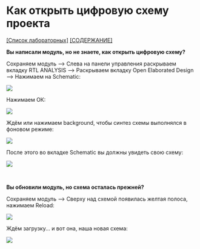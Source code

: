 # Как открыть цифровую схему проекта

[\[Список лабораторных\]](../../Labs/README.md) [\[СОДЕРЖАНИЕ\]](../../README.md)

**Вы написали модуль, но не знаете, как открыть цифровую схему?**

Сохраняем модуль –> Слева на панели управления раскрываем вкладку RTL ANALYSIS –> Раскрываем вкладку Open Elaborated Design –> Нажимаем на Schematic:

![](../../../technical/Labs/Pic/open_schematic_1.png)

Нажимаем ОК:

![](../../../technical/Labs/Pic/open_schematic_2.png)

Ждём или нажимаем background, чтобы синтез схемы выполнялся в фоновом режиме:

![](../../../technical/Labs/Pic/open_schematic_3.png)

После этого во вкладке Schematic вы должны увидеть свою схему:

![](../../../technical/Labs/Pic/open_schematic_6.png)

<br>

**Вы обновили модуль, но схема осталась прежней?**

Сохраняем модуль –> Сверху над схемой появилась желтая полоса, нажимаем Reload:

![](../../../technical/Labs/Pic/open_schematic_4.png)

Ждём загрузку... и вот она, наша новая схема:

![](../../../technical/Labs/Pic/open_schematic_5.png)